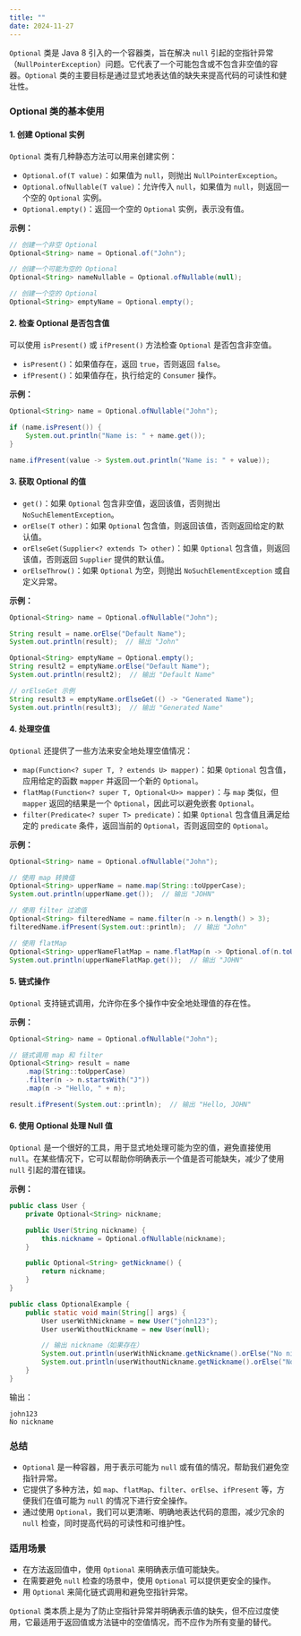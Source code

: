 ```yaml
---
title: ""
date: 2024-11-27
---
```




`Optional` 类是 Java 8 引入的一个容器类，旨在解决 `null` 引起的空指针异常（`NullPointerException`）问题。它代表了一个可能包含或不包含非空值的容器。`Optional` 类的主要目标是通过显式地表达值的缺失来提高代码的可读性和健壮性。

### **Optional 类的基本使用**

#### 1. **创建 Optional 实例**

`Optional` 类有几种静态方法可以用来创建实例：

- `Optional.of(T value)`：如果值为 `null`，则抛出 `NullPointerException`。
- `Optional.ofNullable(T value)`：允许传入 `null`，如果值为 `null`，则返回一个空的 `Optional` 实例。
- `Optional.empty()`：返回一个空的 `Optional` 实例，表示没有值。

**示例：**

```java
// 创建一个非空 Optional
Optional<String> name = Optional.of("John");

// 创建一个可能为空的 Optional
Optional<String> nameNullable = Optional.ofNullable(null);

// 创建一个空的 Optional
Optional<String> emptyName = Optional.empty();
```

#### 2. **检查 Optional 是否包含值**

可以使用 `isPresent()` 或 `ifPresent()` 方法检查 `Optional` 是否包含非空值。

- `isPresent()`：如果值存在，返回 `true`，否则返回 `false`。
- `ifPresent()`：如果值存在，执行给定的 `Consumer` 操作。

**示例：**

```java
Optional<String> name = Optional.ofNullable("John");

if (name.isPresent()) {
    System.out.println("Name is: " + name.get());
}

name.ifPresent(value -> System.out.println("Name is: " + value));
```

#### 3. **获取 Optional 的值**

- `get()`：如果 `Optional` 包含非空值，返回该值，否则抛出 `NoSuchElementException`。
- `orElse(T other)`：如果 `Optional` 包含值，则返回该值，否则返回给定的默认值。
- `orElseGet(Supplier<? extends T> other)`：如果 `Optional` 包含值，则返回该值，否则返回 `Supplier` 提供的默认值。
- `orElseThrow()`：如果 `Optional` 为空，则抛出 `NoSuchElementException` 或自定义异常。

**示例：**

```java
Optional<String> name = Optional.ofNullable("John");

String result = name.orElse("Default Name");
System.out.println(result);  // 输出 "John"

Optional<String> emptyName = Optional.empty();
String result2 = emptyName.orElse("Default Name");
System.out.println(result2);  // 输出 "Default Name"

// orElseGet 示例
String result3 = emptyName.orElseGet(() -> "Generated Name");
System.out.println(result3);  // 输出 "Generated Name"
```

#### 4. **处理空值**

`Optional` 还提供了一些方法来安全地处理空值情况：

- `map(Function<? super T, ? extends U> mapper)`：如果 `Optional` 包含值，应用给定的函数 `mapper` 并返回一个新的 `Optional`。
- `flatMap(Function<? super T, Optional<U>> mapper)`：与 `map` 类似，但 `mapper` 返回的结果是一个 `Optional`，因此可以避免嵌套 `Optional`。
- `filter(Predicate<? super T> predicate)`：如果 `Optional` 包含值且满足给定的 `predicate` 条件，返回当前的 `Optional`，否则返回空的 `Optional`。

**示例：**

```java
Optional<String> name = Optional.ofNullable("John");

// 使用 map 转换值
Optional<String> upperName = name.map(String::toUpperCase);
System.out.println(upperName.get());  // 输出 "JOHN"

// 使用 filter 过滤值
Optional<String> filteredName = name.filter(n -> n.length() > 3);
filteredName.ifPresent(System.out::println);  // 输出 "John"

// 使用 flatMap
Optional<String> upperNameFlatMap = name.flatMap(n -> Optional.of(n.toUpperCase()));
System.out.println(upperNameFlatMap.get());  // 输出 "JOHN"
```

#### 5. **链式操作**

`Optional` 支持链式调用，允许你在多个操作中安全地处理值的存在性。

**示例：**

```java
Optional<String> name = Optional.ofNullable("John");

// 链式调用 map 和 filter
Optional<String> result = name
    .map(String::toUpperCase)
    .filter(n -> n.startsWith("J"))
    .map(n -> "Hello, " + n);

result.ifPresent(System.out::println);  // 输出 "Hello, JOHN"
```

#### 6. **使用 Optional 处理 Null 值**

`Optional` 是一个很好的工具，用于显式地处理可能为空的值，避免直接使用 `null`。在某些情况下，它可以帮助你明确表示一个值是否可能缺失，减少了使用 `null` 引起的潜在错误。

**示例：**

```java
public class User {
    private Optional<String> nickname;

    public User(String nickname) {
        this.nickname = Optional.ofNullable(nickname);
    }

    public Optional<String> getNickname() {
        return nickname;
    }
}

public class OptionalExample {
    public static void main(String[] args) {
        User userWithNickname = new User("john123");
        User userWithoutNickname = new User(null);

        // 输出 nickname（如果存在）
        System.out.println(userWithNickname.getNickname().orElse("No nickname"));
        System.out.println(userWithoutNickname.getNickname().orElse("No nickname"));
    }
}
```

输出：

```
john123
No nickname
```

### **总结**

- `Optional` 是一种容器，用于表示可能为 `null` 或有值的情况，帮助我们避免空指针异常。
- 它提供了多种方法，如 `map`、`flatMap`、`filter`、`orElse`、`ifPresent` 等，方便我们在值可能为 `null` 的情况下进行安全操作。
- 通过使用 `Optional`，我们可以更清晰、明确地表达代码的意图，减少冗余的 `null` 检查，同时提高代码的可读性和可维护性。

### **适用场景**

- 在方法返回值中，使用 `Optional` 来明确表示值可能缺失。
- 在需要避免 `null` 检查的场景中，使用 `Optional` 可以提供更安全的操作。
- 用 `Optional` 来简化链式调用和避免空指针异常。

`Optional` 类本质上是为了防止空指针异常并明确表示值的缺失，但不应过度使用，它最适用于返回值或方法链中的空值情况，而不应作为所有变量的替代。
